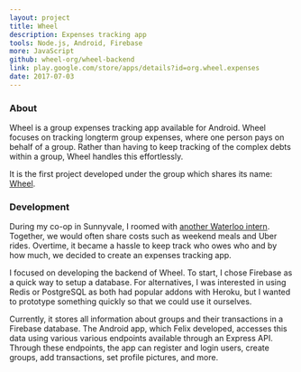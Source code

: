 ```yaml
---
layout: project
title: Wheel
description: Expenses tracking app
tools: Node.js, Android, Firebase
more: JavaScript
github: wheel-org/wheel-backend
link: play.google.com/store/apps/details?id=org.wheel.expenses
date: 2017-07-03
---
```


### About

Wheel is a group expenses tracking app available for Android. Wheel focuses on tracking longterm group expenses, where one person pays on behalf of a group. Rather than having to keep tracking of the complex debts within a group, Wheel handles this effortlessly.

It is the first project developed under the group which shares its name: [Wheel](github.com/wheel-org).

### Development

During my co-op in Sunnyvale, I roomed with [another Waterloo intern](https://github.com/fg123). Together, we would often share costs such as weekend meals and Uber rides. Overtime, it became a hassle to keep track who owes who and by how much, we decided to create an expenses tracking app.

I focused on developing the backend of Wheel. To start, I chose Firebase as a quick way to setup a database. For alternatives, I was interested in using Redis or PostgreSQL as both had popular addons with Heroku, but I wanted to prototype something quickly so that we could use it ourselves.

Currently, it stores all information about groups and their transactions in a Firebase database. The Android app, which Felix developed, accesses this data using various various endpoints available through an Express API. Through these endpoints, the app can register and login users, create groups, add transactions, set profile pictures, and more.
